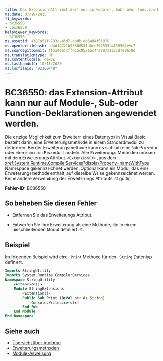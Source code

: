 ```yaml
---
title: Das Extension-Attribut darf nur in Module-, Sub- oder Function-Deklarationen verwendet werden
ms.date: 07/20/2015
f1_keywords:
- bc36550
- vbc36550
helpviewer_keywords:
- BC36550
ms.assetid: 4387a51f-733c-45d7-abdb-eb64d4f51078
ms.openlocfilehash: bd4d14721b93800831dbce897535b4f5956fe9c7
ms.sourcegitcommit: ff5a4eb5cffbcac9521bc44a907a118cd7e8638d
ms.translationtype: MT
ms.contentlocale: de-DE
ms.lasthandoff: 10/17/2020
ms.locfileid: "92160749"
---
```

# <a name="bc36550-extension-attribute-can-be-applied-only-to-module-sub-or-function-declarations"></a>BC36550: das Extension-Attribut kann nur auf Module-, Sub-oder Function-Deklarationen angewendet werden.

Die einzige Möglichkeit zum Erweitern eines Datentyps in Visual Basic besteht darin, eine Erweiterungsmethode in einem Standardmodul zu definieren. Bei der Erweiterungsmethode kann es sich um eine `Sub` Prozedur oder eine `Function` Prozedur handeln. Alle Erweiterungs Methoden müssen mit dem Erweiterungs Attribut, `<Extension()>` , aus dem- <xref:System.Runtime.CompilerServices?displayProperty=nameWithType> Namespace gekennzeichnet werden. Optional kann ein Modul, das eine Erweiterungsmethode enthält, auf dieselbe Weise gekennzeichnet werden. Keine andere Verwendung des Erweiterungs Attributs ist gültig.

**Fehler-ID:** BC36550

## <a name="to-correct-this-error"></a>So beheben Sie diesen Fehler

- Entfernen Sie das Erweiterungs Attribut.

- Entwerfen Sie Ihre Erweiterung als eine Methode, die in einem umschließenden Modul definiert ist.

## <a name="example"></a>Beispiel

Im folgenden Beispiel wird eine- `Print` Methode für den- `String` Datentyp definiert.

```vb
Imports StringUtility
Imports System.Runtime.CompilerServices
Namespace StringUtility
    <Extension()>
    Module StringExtensions
        <Extension()>
        Public Sub Print (ByVal str As String)
            Console.WriteLine(str)
        End Sub
    End Module
End Namespace
```

## <a name="see-also"></a>Siehe auch

- [Übersicht über Attribute](../../programming-guide/concepts/attributes/index.md)
- [Erweiterungsmethoden](../../programming-guide/language-features/procedures/extension-methods.md)
- [Module-Anweisung](../statements/module-statement.md)
